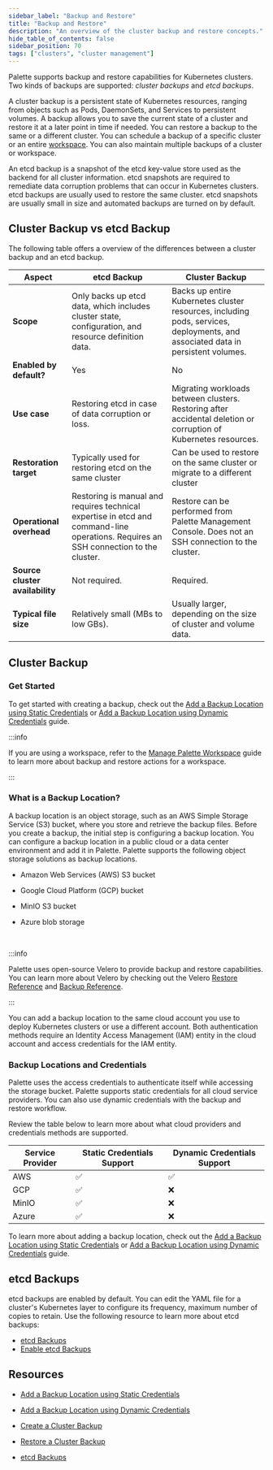 ```yaml
---
sidebar_label: "Backup and Restore"
title: "Backup and Restore"
description: "An overview of the cluster backup and restore concepts."
hide_table_of_contents: false
sidebar_position: 70
tags: ["clusters", "cluster management"]
---
```



Palette supports backup and restore capabilities for Kubernetes clusters. Two kinds of backups are supported: _cluster backups_ and _etcd backups_. 

A cluster backup is a persistent state of Kubernetes resources, ranging from objects such as Pods, DaemonSets, and Services to persistent volumes. A backup allows you to save the current state of a cluster and restore it at a later point in time if needed. You can restore a backup to the same or a different cluster. You can schedule a backup of a specific cluster or an entire [workspace](../../../workspace/workspace.md). You can also maintain multiple backups of a cluster or workspace. 

An etcd backup is a snapshot of the etcd key-value store used as the backend for all cluster information. etcd snapshots are required to remediate data corruption problems that can occur in Kubernetes clusters. etcd backups are usually used to restore the same cluster. etcd snapshots are usually small in size and automated backups are turned on by default. 

## Cluster Backup vs etcd Backup

The following table offers a overview of the differences between a cluster backup and an etcd backup. 

| Aspect                   | etcd Backup                                       | Cluster Backup                               |
|--------------------------|---------------------------------------------------|---------------------------------------------------|
| **Scope**                | Only backs up etcd data, which includes cluster state, configuration, and resource definition data.| Backs up entire Kubernetes cluster resources, including pods, services, deployments, and associated data in persistent volumes. |
| **Enabled by default?** | Yes  |  No |
| **Use case**             | Restoring etcd in case of data corruption or loss. |  Migrating workloads between clusters. Restoring after accidental deletion or corruption of Kubernetes resources. |
| **Restoration target**   | Typically used for restoring etcd on the same cluster | Can be used to restore on the same cluster or migrate to a different cluster |
| **Operational overhead** | Restoring is manual and requires technical expertise in etcd and command-line operations. Requires an SSH connection to the cluster. | Restore can be performed from Palette Management Console. Does not an SSH connection to the cluster. 
| **Source cluster availability**| Not required. | Required. |
| **Typical file size**    | Relatively small (MBs to low GBs). | Usually larger, depending on the size of cluster and volume data. |


## Cluster Backup

### Get Started 

To get started with creating a backup, check out the [Add a Backup Location using Static Credentials](add-backup-location-static.md) or [Add a Backup Location using Dynamic Credentials](add-backup-location-dynamic.md) guide.


:::info

If you are using a workspace, refer to the [Manage Palette Workspace](../../../workspace/workload-features.md) guide to learn more about backup and restore actions for a workspace.

:::


### What is a Backup Location?

A backup location is an object storage, such as an AWS Simple Storage Service (S3) bucket, where you store and retrieve the backup files. Before you create a backup, the initial step is configuring a backup location. You can configure a backup location in a public cloud or a data center environment and add it in Palette. Palette supports the following object storage solutions as backup locations.


- Amazon Web Services (AWS) S3 bucket


- Google Cloud Platform (GCP) bucket


- MinIO S3 bucket


- Azure blob storage


<br />


:::info

Palette uses open-source Velero to provide backup and restore capabilities. You can learn more about Velero by checking out the Velero [Restore Reference](https://velero.io/docs/main/restore-reference/) and [Backup Reference](https://velero.io/docs/main/backup-reference/).  


:::


You can add a backup location to the same cloud account you use to deploy Kubernetes clusters or use a different account. Both authentication methods require an Identity Access Management (IAM) entity in the cloud account and access credentials for the IAM entity. 


### Backup Locations and Credentials


Palette uses the access credentials to authenticate itself while accessing the storage bucket. Palette supports static credentials for all cloud service providers. You can also use dynamic credentials with the backup and restore workflow. 

Review the table below to learn more about what cloud providers and credentials methods are supported.


|**Service Provider**|**Static Credentials Support**|**Dynamic Credentials Support**|
|---|---|---|
|AWS|✅|✅ |
|GCP|✅|❌|
|MinIO|✅|❌|
|Azure|✅|❌|

To learn more about adding a backup location, check out the [Add a Backup Location using Static Credentials](/clusters/cluster-management/backup-restore/add-backup-location-static) or [Add a Backup Location using Dynamic Credentials](/clusters/cluster-management/backup-restore/add-backup-location-dynamic) guide.


## etcd Backups

etcd backups are enabled by default. You can edit the YAML file for a cluster's Kubernetes layer to configure its frequency, maximum number of copies to retain. Use the following resource to learn more about etcd backups:

- [etcd Backups](./etcd/etcd.md)
- [Enable etcd Backups](./etcd/enable-backup.md)

## Resources

- [Add a Backup Location using Static Credentials](add-backup-location-static.md)

- [Add a Backup Location using Dynamic Credentials](add-backup-location-dynamic.md)

- [Create a Cluster Backup](create-cluster-backup.md)

- [Restore a Cluster Backup](restore-cluster-backup.md)

- [etcd Backups](./etcd/etcd.md)
